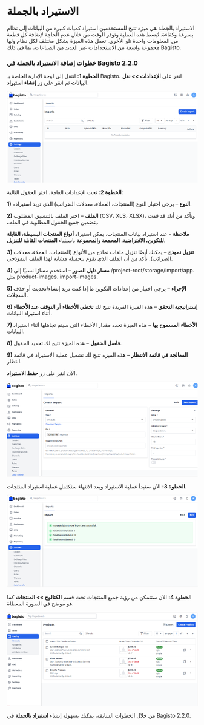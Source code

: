 # الاستيراد بالجملة

الاستيراد بالجملة هي ميزة تتيح للمستخدمين استيراد كميات كبيرة من البيانات إلى نظام بسرعة وكفاءة. تُبسط هذه العملية وتوفر الوقت من خلال عدم الحاجة لإضافة كل قطعة من المعلومات واحدة تلو الأخرى. تعمل هذه الميزة بشكل مختلف لكل نظام ولها مجموعة واسعة من الاستخدامات عبر العديد من الصناعات، بما في ذلك Bagisto.

### خطوات إضافة الاستيراد بالجملة في Bagisto 2.2.0

**الخطوة 1:** انتقل إلى لوحة الإدارة الخاصة بـ Bagisto، انقر على **الإعدادات >> نقل البيانات** ثم انقر على زر **إنشاء استيراد**.

![Import](../../assets/2.2.0/images/settings/import.png)

**الخطوة 2:** تحت الإعدادات العامة، اختر الحقول التالية:

**1) النوع** – يرجى اختيار النوع (المنتجات، العملاء، معدلات الضرائب) الذي تريد استيراده.

**2) الملف** – اختر الملف بالتنسيق المطلوب (CSV، XLS، XLSX)، وتأكد من أنك قد قمت بتضمين جميع الحقول المطلوبة في الملف.

**ملاحظة** - عند استيراد بيانات المنتجات، يمكن استيراد **أنواع المنتجات البسيطة، القابلة للتكوين، الافتراضية، المجمعة والمجموعة** باستثناء **المنتجات القابلة للتنزيل**.

**3) تنزيل نموذج** – يمكنك أيضًا تنزيل ملفات نماذج من الأنواع (المنتجات، العملاء، معدلات الضرائب). تأكد من أن الملف الذي تقوم بتحميله مشابه لهذا الملف النموذجي.

**4) مسار دليل الصور** – استخدم مسارًا نسبيًا إلى /project-root/storage/import/app، مثل product-images، import-images.

**5) الإجراء** – يرجى اختيار من إعدادات التكوين ما إذا كنت تريد إنشاء/تحديث أو حذف السجلات.

**6) إستراتيجية التحقق** – هذه الميزة الفريدة تتيح لك **تخطي الأخطاء** أو **التوقف عند الأخطاء** أثناء استيراد البيانات.

**7) الأخطاء المسموح بها** – هذه الميزة تحدد مقدار الأخطاء التي سيتم تجاهلها أثناء استيراد البيانات.

**8) فاصل الحقول** – هذه الميزة تتيح لك تحديد الحقول.

**9) المعالجة في قائمة الانتظار** – هذه الميزة تتيح لك تشغيل عملية الاستيراد في قائمة انتظار.

الآن انقر على زر **حفظ الاستيراد**.

![Create Import](../../assets/2.2.0/images/settings/createImport.png)

**الخطوة 3:** الآن ستبدأ عملية الاستيراد وبعد الانتهاء ستكتمل عملية استيراد المنتجات.

![Import Done](../../assets/2.2.0/images/settings/importDone.png)

**الخطوة 4:** الآن ستتمكن من رؤية جميع المنتجات تحت قسم **الكتالوج >> المنتجات** كما هو موضح في الصورة المعطاة.

![Import Done](../../assets/2.2.0/images/settings/importOutput.png)

من خلال الخطوات السابقة، يمكنك بسهولة إنشاء **استيراد بالجملة** في Bagisto 2.2.0.